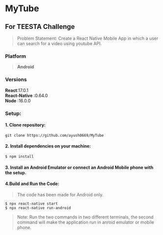 # MyTube

## For TEESTA Challenge
>Problem Statement:
>Create a React Native Mobile App in which a user can search for a video using youtube API.

### Platform
>**Android**

### Versions
**React**:17.0.1  
**React-Native** :0.64.0  
**Node** :16.0.0  

### Setup:
#### 1. Clone repository:
```
git clone https://github.com/ayush0669/MyTube
```
#### 2. Install dependencies on your machine:
```
$ npm install
```
#### 3. Install an Android Emulator or connect an Android Mobile phone with the setup.

#### 4.Build and Run the Code:
>The code has been made for Android only.
```
$ npx react-native start
$ npx react-native run-android
```
>Note:  Run the two commands in two different terminals, the second command will make the application run in anroid emulator or mobile phone.

